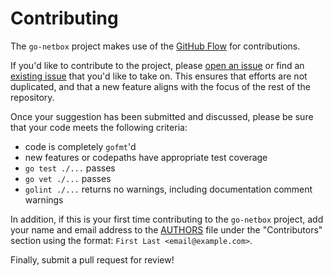 Contributing
============

The `go-netbox` project makes use of the [GitHub Flow](https://docs.github.com/get-started/quickstart/github-flow)
for contributions.

If you'd like to contribute to the project, please
[open an issue](https://github.com/timeodonovan/go-netbox/issues/new) or find an
[existing issue](https://github.com/timeodonovan/go-netbox/issues) that you'd like
to take on.  This ensures that efforts are not duplicated, and that a new feature
aligns with the focus of the rest of the repository.

Once your suggestion has been submitted and discussed, please be sure that your
code meets the following criteria:
  - code is completely `gofmt`'d
  - new features or codepaths have appropriate test coverage
  - `go test ./...` passes
  - `go vet ./...` passes
  - `golint ./...` returns no warnings, including documentation comment warnings

In addition, if this is your first time contributing to the `go-netbox` project,
add your name and email address to the
[AUTHORS](https://github.com/timeodonovan/go-netbox/blob/master/AUTHORS) file
under the "Contributors" section using the format:
`First Last <email@example.com>`.

Finally, submit a pull request for review!
